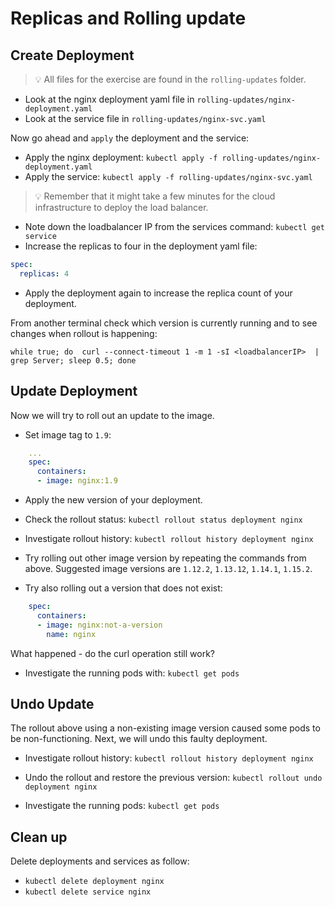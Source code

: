 # Replicas and Rolling update

## Create Deployment

> :bulb: All files for the exercise are found in the `rolling-updates` folder.

- Look at the nginx deployment yaml file in `rolling-updates/nginx-deployment.yaml`
- Look at the service file in `rolling-updates/nginx-svc.yaml`

Now go ahead and `apply` the deployment and the service:

- Apply the nginx deployment: `kubectl apply -f rolling-updates/nginx-deployment.yaml`
- Apply the service: `kubectl apply -f rolling-updates/nginx-svc.yaml`

> :bulb: Remember that it might take a few minutes for the cloud infrastructure to deploy the load balancer.

- Note down the loadbalancer IP from the services command: `kubectl get service`
- Increase the replicas to four in the deployment yaml file:

```yaml
spec:
  replicas: 4
```

- Apply the deployment again to increase the replica count of your deployment.

From another terminal check which version is currently running and to see changes when rollout is happening:

```
while true; do  curl --connect-timeout 1 -m 1 -sI <loadbalancerIP>  | grep Server; sleep 0.5; done
```

## Update Deployment

Now we will try to roll out an update to the image.

- Set image tag to `1.9`:

```yaml
    ...
    spec:
      containers:
      - image: nginx:1.9
```

- Apply the new version of your deployment.

- Check the rollout status: `kubectl rollout status deployment nginx`

- Investigate rollout history: `kubectl rollout history deployment nginx`

- Try rolling out other image version by repeating the commands from above. Suggested image versions are `1.12.2`, `1.13.12`, `1.14.1`, `1.15.2`.

- Try also rolling out a version that does not exist:

```yaml
    spec:
      containers:
      - image: nginx:not-a-version
        name: nginx
```

What happened - do the curl operation still work?

- Investigate the running pods with: `kubectl get pods`

## Undo Update

The rollout above using a non-existing image version caused some pods to be
non-functioning. Next, we will undo this faulty deployment.

- Investigate rollout history: `kubectl rollout history deployment nginx`

- Undo the rollout and restore the previous version: `kubectl rollout undo deployment nginx`

- Investigate the running pods: `kubectl get pods`

## Clean up

Delete deployments and services as follow:

- `kubectl delete deployment nginx`
- `kubectl delete service nginx`
